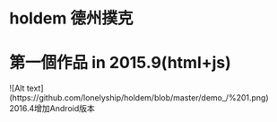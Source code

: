 # holdem 德州撲克

<h1> 第一個作品 in 2015.9(html+js) </h1>
![Alt text](https://github.com/lonelyship/holdem/blob/master/demo_/%201.png)
<br>
2016.4增加Android版本

